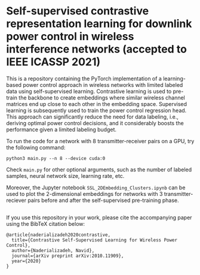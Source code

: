# Self-supervised contrastive representation learning for downlink power control in wireless interference networks (accepted to IEEE ICASSP 2021)

This is a repository containing the PyTorch implementation of a learning-based power control approach in wireless networks with limited labeled data using self-supervised learning. Contrastive learning is used to pre-train the backbone to create embeddings where similar wireless channel matrices end up close to each other in the embedding space. Supervised learning is subsequently used to train the power control regression head. This approach can significantly reduce the need for data labeling, i.e., deriving optimal power control decisions, and it considerably boosts the performance given a limited labeling budget.

To run the code for a network with 8 transmitter-receiver pairs on a GPU, try the following command:

```
python3 main.py --n 8 --device cuda:0
```

Check `main.py` for other optional arguments, such as the number of labeled samples, neural network size, learning rate, etc.

Moreover, the Jupyter notebook `SSL_2DEmbedding_Clusters.ipynb` can be used to plot the 2-dimensional embeddings for networks with 3 transmitter-reciever pairs before and after the self-supervised pre-training phase.

##

If you use this repository in your work, please cite the accompanying paper using the BibTeX citation below:

```
@article{naderializadeh2020contrastive,
  title={Contrastive Self-Supervised Learning for Wireless Power Control},
  author={Naderializadeh, Navid},
  journal={arXiv preprint arXiv:2010.11909},
  year={2020}
}
```